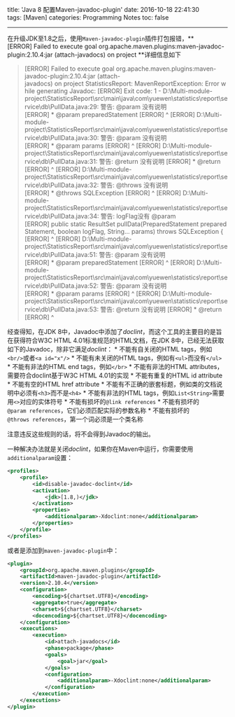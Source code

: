 title: 'Java 8 配置Maven-javadoc-plugin'
date: 2016-10-18 22:41:30
tags: [Maven]
categories: Programming Notes
toc: false

---

在升级JDK至1.8之后，使用`Maven-javadoc-plugin`插件打包报错，**[ERROR] Failed to execute goal org.apache.maven.plugins:maven-javadoc-plugin:2.10.4:jar (attach-javadocs) on project
**详细信息如下

>[ERROR] Failed to execute goal org.apache.maven.plugins:maven-javadoc-plugin:2.10.4:jar (attach-javadocs) on project StatisticsReport: MavenReportException: Error while generating Javadoc:
[ERROR] Exit code: 1 - D:\Multi-module-project\StatisticsReport\src\main\java\com\yuewen\statistics\report\service\db\PullData.java:29: 警告: @param 没有说明
[ERROR] * @param preparedStatement
[ERROR] ^
[ERROR] D:\Multi-module-project\StatisticsReport\src\main\java\com\yuewen\statistics\report\service\db\PullData.java:30: 警告: @param 没有说明
[ERROR] * @param params
[ERROR] ^
[ERROR] D:\Multi-module-project\StatisticsReport\src\main\java\com\yuewen\statistics\report\service\db\PullData.java:31: 警告: @return 没有说明
[ERROR] * @return
[ERROR] ^
[ERROR] D:\Multi-module-project\StatisticsReport\src\main\java\com\yuewen\statistics\report\service\db\PullData.java:32: 警告: @throws 没有说明
[ERROR] * @throws SQLException
[ERROR] ^
[ERROR] D:\Multi-module-project\StatisticsReport\src\main\java\com\yuewen\statistics\report\service\db\PullData.java:34: 警告: logFlag没有 @param
[ERROR] public static ResultSet pullData(PreparedStatement preparedStatement, boolean logFlag, String... params) throws SQLException {
[ERROR] ^
[ERROR] D:\Multi-module-project\StatisticsReport\src\main\java\com\yuewen\statistics\report\service\db\PullData.java:51: 警告: @param 没有说明
[ERROR] * @param preparedStatement
[ERROR] ^
[ERROR] D:\Multi-module-project\StatisticsReport\src\main\java\com\yuewen\statistics\report\service\db\PullData.java:52: 警告: @param 没有说明
[ERROR] * @param params
[ERROR] ^
[ERROR] D:\Multi-module-project\StatisticsReport\src\main\java\com\yuewen\statistics\report\service\db\PullData.java:53: 警告: @return 没有说明
[ERROR] * @return
[ERROR] ^

经查得知，在JDK 8中，Javadoc中添加了*doclint*，而这个工具的主要目的是旨在获得符合W3C HTML 4.01标准规范的HTML文档，在JDK 8中，已经无法获取如下的Javadoc，除非它满足*doclint*：
* 不能有自关闭的HTML tags，例如`<br/>`或者`<a id="x"/>`
* 不能有未关闭的HTML tags，例如有`<ul>`而没有`</ul>`
* 不能有非法的HTML end tags，例如`</br>`
* 不能有非法的HTML attributes，需要符合doclint基于W3C HTML 4.01的实现
* 不能有重复的HTML id attribute
* 不能有空的HTML href attribute
* 不能有不正确的嵌套标题，例如类的文档说明中必须有`<h3>`而不是`<h4>`
* 不能有非法的HTML tags，例如`List<String>`需要用`<>`对应的实体符号
* 不能有损坏的`@link references`
* 不能有损坏的`@param references`，它们必须匹配实际的参数名称
* 不能有损坏的`@throws references`，第一个词必须是一个类名称

注意违反这些规则的话，将不会得到Javadoc的输出。

一种解决办法就是关闭*doclint*，如果你在Maven中运行，你需要使用`additionalparam`设置：
```xml
<profiles>
    <profile>
        <id>disable-javadoc-doclint</id>
        <activation>
            <jdk>[1.8,)</jdk>
        </activation>
        <properties>
            <additionalparam>-Xdoclint:none</additionalparam>
        </properties>
    </profile>
</profiles>
```
或者是添加到`maven-javadoc-plugin`中：
```xml
<plugin>
    <groupId>org.apache.maven.plugins</groupId>
    <artifactId>maven-javadoc-plugin</artifactId>
    <version>2.10.4</version>
    <configuration>
        <encoding>${chartset.UTF8}</encoding>
        <aggregate>true</aggregate>
        <charset>${chartset.UTF8}</charset>
        <docencoding>${chartset.UTF8}</docencoding>
    </configuration>
    <executions>
        <execution>
            <id>attach-javadocs</id>
            <phase>package</phase>
            <goals>
                <goal>jar</goal>
            </goals>
            <configuration>
                <additionalparam>-Xdoclint:none</additionalparam>
            </configuration>
        </execution>
    </executions>
</plugin>
```
